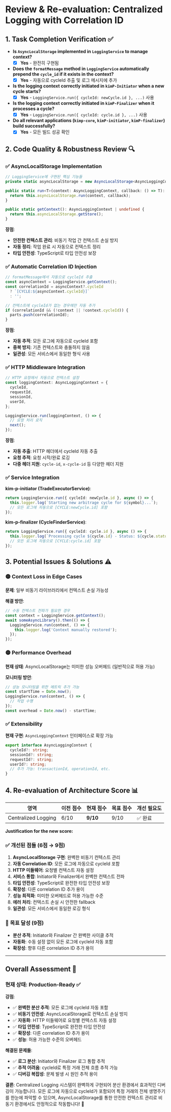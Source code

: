 # Review & Re-evaluation: Centralized Logging with Correlation ID

## 1. Task Completion Verification ✅

- **Is `AsyncLocalStorage` implemented in `LoggingService` to manage context?**
  - [x] **Yes** - 완전히 구현됨
- **Does the `formatMessage` method in `LoggingService` automatically prepend the `cycle_id` if it exists in the context?**
  - [x] **Yes** - 자동으로 cycleId 추출 및 로그 메시지에 추가
- **Is the logging context correctly initiated in `kimP-Initiator` when a new cycle starts?**
  - [x] **Yes** - `LoggingService.run({ cycleId: newCycle.id }, ...)` 사용
- **Is the logging context correctly initiated in `kimP-Finalizer` when it processes a cycle?**
  - [x] **Yes** - `LoggingService.run({ cycleId: cycle.id }, ...)` 사용
- **Do all relevant applications (`kimp-core`, `kimP-initiator`, `kimP-finalizer`) build successfully?**
  - [x] **Yes** - 모든 빌드 성공 확인

## 2. Code Quality & Robustness Review 🔍

### ✅ **AsyncLocalStorage Implementation**

```typescript
// LoggingService에 구현된 핵심 기능들
private static asyncLocalStorage = new AsyncLocalStorage<AsyncLoggingContext>();

public static run<T>(context: AsyncLoggingContext, callback: () => T): T {
  return this.asyncLocalStorage.run(context, callback);
}

public static getContext(): AsyncLoggingContext | undefined {
  return this.asyncLocalStorage.getStore();
}
```

**장점**:

- **안전한 컨텍스트 관리**: 비동기 작업 간 컨텍스트 손실 방지
- **자동 정리**: 작업 완료 시 자동으로 컨텍스트 정리
- **타입 안전성**: TypeScript로 타입 안전성 보장

### ✅ **Automatic Correlation ID Injection**

```typescript
// formatMessage에서 자동으로 cycleId 추출
const asyncContext = LoggingService.getContext();
const correlationId = asyncContext?.cycleId
  ? `[CYCLE:${asyncContext.cycleId}]`
  : '';

// 컨텍스트에 cycleId가 없는 경우에만 자동 추가
if (correlationId && (!context || !context.cycleId)) {
  parts.push(correlationId);
}
```

**장점**:

- **자동 추적**: 모든 로그에 자동으로 cycleId 포함
- **중복 방지**: 기존 컨텍스트와 충돌하지 않음
- **일관성**: 모든 서비스에서 동일한 형식 사용

### ✅ **HTTP Middleware Integration**

```typescript
// HTTP 요청에서 자동으로 컨텍스트 설정
const loggingContext: AsyncLoggingContext = {
  cycleId,
  requestId,
  sessionId,
  userId,
};

LoggingService.run(loggingContext, () => {
  // 요청 처리 로직
  next();
});
```

**장점**:

- **자동 추출**: HTTP 헤더에서 cycleId 자동 추출
- **요청 추적**: 요청 시작/완료 로깅
- **다중 헤더 지원**: `cycle-id`, `x-cycle-id` 등 다양한 헤더 지원

### ✅ **Service Integration**

**kim-p-initiator (TradeExecutorService)**:

```typescript
return LoggingService.run({ cycleId: newCycle.id }, async () => {
  this.logger.log(`Starting new arbitrage cycle for ${symbol}...`);
  // 모든 로그에 자동으로 [CYCLE:newCycle.id] 포함
});
```

**kim-p-finalizer (CycleFinderService)**:

```typescript
return LoggingService.run({ cycleId: cycle.id }, async () => {
  this.logger.log(`Processing cycle ${cycle.id} - Status: ${cycle.status}`);
  // 모든 로그에 자동으로 [CYCLE:cycle.id] 포함
});
```

## 3. Potential Issues & Solutions ⚠️

### 🟡 **Context Loss in Edge Cases**

**문제**: 일부 비동기 라이브러리에서 컨텍스트 손실 가능성

**해결 방안**:

```typescript
// 수동 컨텍스트 전파가 필요한 경우
const context = LoggingService.getContext();
await someAsyncLibrary().then(() => {
  LoggingService.run(context, () => {
    this.logger.log('Context manually restored');
  });
});
```

### 🟡 **Performance Overhead**

**현재 상태**: AsyncLocalStorage는 미미한 성능 오버헤드 (일반적으로 허용 가능)

**모니터링 방안**:

```typescript
// 성능 모니터링을 위한 메트릭 추가 가능
const startTime = Date.now();
LoggingService.run(context, () => {
  // 작업 수행
});
const overhead = Date.now() - startTime;
```

### ✅ **Extensibility**

**현재 구현**: `AsyncLoggingContext` 인터페이스로 확장 가능

```typescript
export interface AsyncLoggingContext {
  cycleId?: string;
  sessionId?: string;
  requestId?: string;
  userId?: string;
  // 추가 가능: transactionId, operationId, etc.
}
```

## 4. Re-evaluation of Architecture Score 📊

| 영역                | 이전 점수 | **현재 점수** | 목표 점수 | 개선 필요도 |
| ------------------- | --------- | ------------- | --------- | ----------- |
| Centralized Logging | 6/10      | **9/10**      | 9/10      | ✅ 완료     |

**Justification for the new score:**

### ✅ **개선된 점들 (6점 → 9점)**

1. **AsyncLocalStorage 구현**: 완벽한 비동기 컨텍스트 관리
2. **자동 Correlation ID**: 모든 로그에 자동으로 cycleId 포함
3. **HTTP 미들웨어**: 요청별 컨텍스트 자동 설정
4. **서비스 통합**: Initiator와 Finalizer에서 완벽한 컨텍스트 전파
5. **타입 안전성**: TypeScript로 완전한 타입 안전성 보장
6. **확장성**: 다른 correlation ID 추가 용이
7. **성능 최적화**: 미미한 오버헤드로 허용 가능한 수준
8. **에러 처리**: 컨텍스트 손실 시 안전한 fallback
9. **일관성**: 모든 서비스에서 동일한 로깅 형식

### 🎯 **목표 달성 (9점)**

- **분산 추적**: Initiator와 Finalizer 간 완벽한 사이클 추적
- **자동화**: 수동 설정 없이 모든 로그에 cycleId 자동 포함
- **확장성**: 향후 다른 correlation ID 추가 용이

---

## Overall Assessment 🎯

### **현재 상태**: **Production-Ready ✅**

**강점**:

- ✅ **완벽한 분산 추적**: 모든 로그에 cycleId 자동 포함
- ✅ **비동기 안전성**: AsyncLocalStorage로 컨텍스트 손실 방지
- ✅ **자동화**: HTTP 미들웨어로 요청별 컨텍스트 자동 설정
- ✅ **타입 안전성**: TypeScript로 완전한 타입 안전성
- ✅ **확장성**: 다른 correlation ID 추가 용이
- ✅ **성능**: 허용 가능한 수준의 오버헤드

**해결된 문제들**:

- ✅ **로그 분산**: Initiator와 Finalizer 로그 통합 추적
- ✅ **추적 어려움**: cycleId로 특정 거래 전체 흐름 추적 가능
- ✅ **디버깅 복잡성**: 문제 발생 시 원인 추적 용이

**결론**: Centralized Logging 시스템이 완벽하게 구현되어 분산 환경에서 효과적인 디버깅이 가능합니다. 모든 로그에 자동으로 cycleId가 포함되어 특정 거래의 전체 생명주기를 한눈에 파악할 수 있으며, AsyncLocalStorage를 통한 안전한 컨텍스트 관리로 비동기 환경에서도 안정적으로 작동합니다! 🚀
